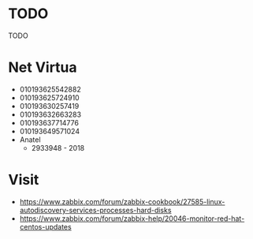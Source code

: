 # TODO
TODO


# Net Virtua
  - 010193625542882
  - 010193625724910
  - 010193630257419
  - 010193632663283
  - 010193637714776
  - 010193649571024
  - Anatel
    -  2933948 - 2018
    
# Visit
  - https://www.zabbix.com/forum/zabbix-cookbook/27585-linux-autodiscovery-services-processes-hard-disks
  - https://www.zabbix.com/forum/zabbix-help/20046-monitor-red-hat-centos-updates
